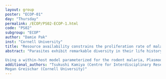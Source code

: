 ```yaml
---
layout: group
poster: "ECOP-01"
day: "Thursday"
permalink: /ECOP/PS02-ECOP-1.html
code: "PS02"
subgroup: "ECOP"
author: "Damie Pak"
inst: "Cornell University"
title: "Resource availability constrains the proliferation rate of malaria parasites"
abstract: "Parasites exhibit remarkable diversity in their life history traits to adapt to the unique ecological challenges posed by their hosts. Within the genus Plasmodium, the life cycle of the malaria-causing species involves multiple rounds of replication, with a fraction of infected red blood cells being committed to producing specialized stages for onward transmission to vectors. The rate of proliferation is limited by the burst size or the average number of daughter cells to emerge from each infected red blood cell. As proliferation is crucial for establishing and maintaining the infection, parasites would be expected to evolve to the maximal burst size that does not prematurely end the infection by killing its host. In reality, observed burst sizes vary significantly across species and even among strains, suggesting that maximizing the burst size is not always the best strategy. More specifically, restricting within-host proliferation may be beneficial for the parasites though the exact mechanism is unclear.

Using a within-host model parameterized for the rodent malaria, Plasmodium chabaudi, we investigate how host mortality and resource limitation affect the optimal burst size. We focus on the acute phase which encompasses the first and typically largest wave of parasite abundance with most of the parasite’s transmission success gained disproportionately in this phase. By calculating the cumulative transmission potential at the end of the acute phase, we find that the most transmissible strain does not maximize its burst size even if the value does not induce host mortality . Greater proliferation leads to the production of more sexual forms, but there are diminishing returns in transmission success. Moreover, the benefits of faster proliferation come at the cost of significantly shortening the period of high infectivity. Therefore, the optimal burst size emerges from the trade-off between the length of the acute phase and the production of the sexual forms. By identifying resource availability as a key mechanism limiting the burst size, we are better able to understand how parasite traits can influence the varying virulence we see in malaria infections."
additional_authors: "Tsukushi Kamiya (Centre for Interdisciplinary Research in Biology (CIRB), Collège de France)
Megan Greischar (Cornell University)"
---
```

